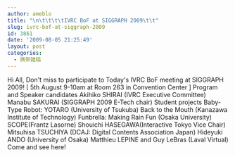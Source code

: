 ```yaml
---
author: ameblo
title: "\n\t\t\t\tIVRC BoF at SIGGRAPH 2009\t\t"
slug: ivrc-bof-at-siggraph-2009
id: 3861
date: '2009-08-05 21:25:49'
layout: post
categories:
  - 携帯雑稿
---
```


Hi All, Don't miss to participate to Today's IVRC BoF meeting at SIGGRAPH 2009! [ 5th August 9-10am at Room 263 in Convention Center ] Program and Speaker candidates Akihiko SHIRAI (IVRC Executive Committee) Manabu SAKURAI (SIGGRAPH 2009 E-Tech chair) Student projects Baby-Type Robot: YOTARO (University of Tsukuba) Back to the Mouth (Kanazawa Institute of Technology) Funbrella: Making Rain Fun (Osaka University) SCOPE(Frantz Lasorne) Shouichi HASEGAWA(Interactive Tokyo Vice Chair) Mitsuhisa TSUCHIYA (DCAJ: Digital Contents Association Japan) Hideyuki ANDO (University of Osaka) Matthieu LEPINE and Guy LeBras (Laval Virtual) Come and see here!